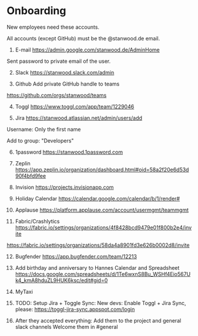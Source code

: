 # Onboarding

New employees need these accounts.

All accounts (except GitHub) must be the @stanwood.de email.

1. E-mail
https://admin.google.com/stanwood.de/AdminHome

Sent password to private email of the user.

2. Slack
https://stanwood.slack.com/admin

3. Github
Add private GitHub handle to teams

https://github.com/orgs/stanwood/teams

4. Toggl
https://www.toggl.com/app/team/1229046

5. Jira
https://stanwood.atlassian.net/admin/users/add

Username: Only the first name

Add to group: "Developers"

6. 1password
https://stanwood.1password.com

7. Zeplin
https://app.zeplin.io/organization/dashboard.html#oid=58a2f20e6d53d90f4bfd9fee

8. Invision
https://projects.invisionapp.com

9. Holiday Calendar
https://calendar.google.com/calendar/b/1/render#

10. Applause
https://platform.applause.com/account/usermgmt/teammgmt

11. Fabric/Crashlytics
https://fabric.io/settings/organizations/4f8428bcd9479e01f800b2e4/invite

https://fabric.io/settings/organizations/58da4a8901fd3e626b0002d8/invite

12. Bugfender
https://app.bugfender.com/team/12213

13. Add birthday and anniversary to Hannes Calendar and Spreadsheet
https://docs.google.com/spreadsheets/d/1Te6wxnS8Bu_WSHf4Eio567Uk4_kmA8hduZL9HUK6ksc/edit#gid=0

14. MyTaxi


15. TODO: Setup Jira + Toggle Sync:
New devs: Enable Toggl + Jira Sync, please: https://toggl-jira-sync.appspot.com/login

16. After they accepted everything:
Add them to the project and general slack channels
Welcome them in #general
